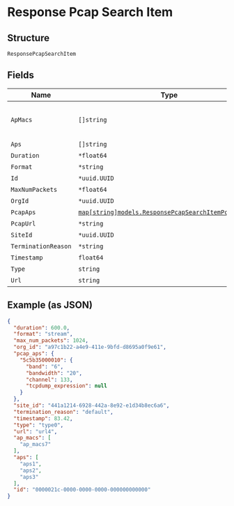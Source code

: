 
# Response Pcap Search Item

## Structure

`ResponsePcapSearchItem`

## Fields

| Name | Type | Tags | Description |
|  --- | --- | --- | --- |
| `ApMacs` | `[]string` | Optional | **Constraints**: *Unique Items Required* |
| `Aps` | `[]string` | Optional | - |
| `Duration` | `*float64` | Optional | - |
| `Format` | `*string` | Optional | - |
| `Id` | `*uuid.UUID` | Optional | - |
| `MaxNumPackets` | `*float64` | Optional | - |
| `OrgId` | `*uuid.UUID` | Optional | - |
| `PcapAps` | [`map[string]models.ResponsePcapSearchItemPcapApsItem`](../../doc/models/response-pcap-search-item-pcap-aps-item.md) | Optional | - |
| `PcapUrl` | `*string` | Optional | - |
| `SiteId` | `*uuid.UUID` | Optional | - |
| `TerminationReason` | `*string` | Optional | - |
| `Timestamp` | `float64` | Required | - |
| `Type` | `string` | Required | - |
| `Url` | `string` | Required | - |

## Example (as JSON)

```json
{
  "duration": 600.0,
  "format": "stream",
  "max_num_packets": 1024,
  "org_id": "a97c1b22-a4e9-411e-9bfd-d8695a0f9e61",
  "pcap_aps": {
    "5c5b35000010": {
      "band": "6",
      "bandwidth": "20",
      "channel": 133,
      "tcpdump_expression": null
    }
  },
  "site_id": "441a1214-6928-442a-8e92-e1d34b8ec6a6",
  "termination_reason": "default",
  "timestamp": 83.42,
  "type": "type0",
  "url": "url4",
  "ap_macs": [
    "ap_macs7"
  ],
  "aps": [
    "aps1",
    "aps2",
    "aps3"
  ],
  "id": "0000021c-0000-0000-0000-000000000000"
}
```

